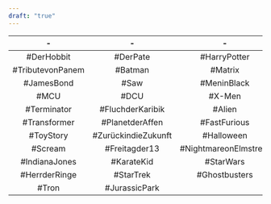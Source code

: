 ```yaml
---
draft: "true"
---
```


|        -         |          -          |           -           |
| :--------------: | :-----------------: | :-------------------: |
|    #DerHobbit    |      #DerPate       |     #HarryPotter      |
| #TributevonPanem |       #Batman       |        #Matrix        |
|    #JamesBond    |        #Saw         |      #MeninBlack      |
|       #MCU       |        #DCU         |        #X-Men         |
|   #Terminator    |  #FluchderKaribik   |        #Alien         |
|   #Transformer   |   #PlanetderAffen   |     #FastFurious      |
|    #ToyStory     | #ZurückindieZukunft |      #Halloween       |
|     #Scream      |    #Freitagder13    | #NightmareonElmstreet |
|  #IndianaJones   |     #KarateKid      |       #StarWars       |
|  #HerrderRinge   |      #StarTrek      |     #Ghostbusters     |
|      #Tron       |    #JurassicPark    |                       |
